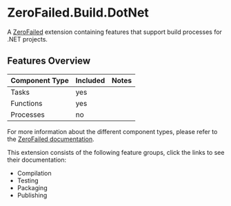 # ZeroFailed.Build.DotNet

A [ZeroFailed](https://github.com/endjin/ZeroFailed) extension containing features that support build processes for .NET projects.

## Features Overview

| Component Type | Included | Notes               |
|----------------|----------|---------------------|
| Tasks          | yes      | |
| Functions      | yes      | |
| Processes      | no       | |

For more information about the different component types, please refer to the [ZeroFailed documentation](https://github.com/endjin/ZeroFailed/blob/main/README.md#extensions).

This extension consists of the following feature groups, click the links to see their documentation:

- Compilation
- Testing
- Packaging
- Publishing
